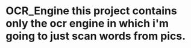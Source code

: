 # OCR_Engine this project contains only the ocr engine in which i'm going to just scan words from pics.
